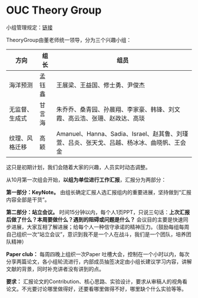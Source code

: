 

# OUC Theory Group 

小组管理规定：[链接](https://github.com/OUCTheoryGroup/TheoryGroup/blob/master/GroupRules.md)

TheoryGroup由董老师统一领导，分为三个兴趣小组：

|方向|组长|组员|  
|-|-|-|
|海洋预测|孟钰鑫| 王展梁、王益国、修士勇、尹俊杰|
|无监督、生成式|甘言海 | 朱乔乔、桑青园、孙晨翔、李家豪、韩锋、刘文霞、高云浩、张珊、赵政达、高琰|
|纹理、风格迁移|高颖|Amanuel、Hanna、Sadia、Israel、赵其鲁、刘瑾萱、吕炎、张天戈、吕越、杨冰冰、曲晓帆、王会金|

这只是初期计划，我们会随着大家的兴趣，人员实时动态调整。

从10月第一次组会开始，**以组为单位进行工作汇报**，汇报分为两部分：

**第一部分：KeyNote。** 由组长确定汇报人选汇报组内的重要进展，坚持做到“汇报内容全部是干货”。

**第二部分：站立会议。**  时间15分钟以内，每个人1页PPT，只说三句话：**上次汇报后做了什么？本周要做什么？遇到的阻碍或问题是什么？** 会议目的主要是快速同步进展，大家互相了解进展；给每个人一种信守承诺的精神压力。（鼓励每组每周自己组织一次“站立会议”，意识到我不是一个人在战斗，我们是一个团队，培养团队精神）

**Paper club：**
每周四晚上组织一次Paper 吐槽大会，控制在一个小时以内，每次分享两篇论文，各小组轮流进行，内部成员抽签决定由小组长建议学习内容，讲解文献的背景，同时补充讲者没有讲到的点。

**要求：** 汇报论文的Contribution、核心思路、实验设计，要求从审稿人的视角看论文。不光要讨论哪里做得好，还要看哪里做得不好，哪里缺个什么实验等等。

